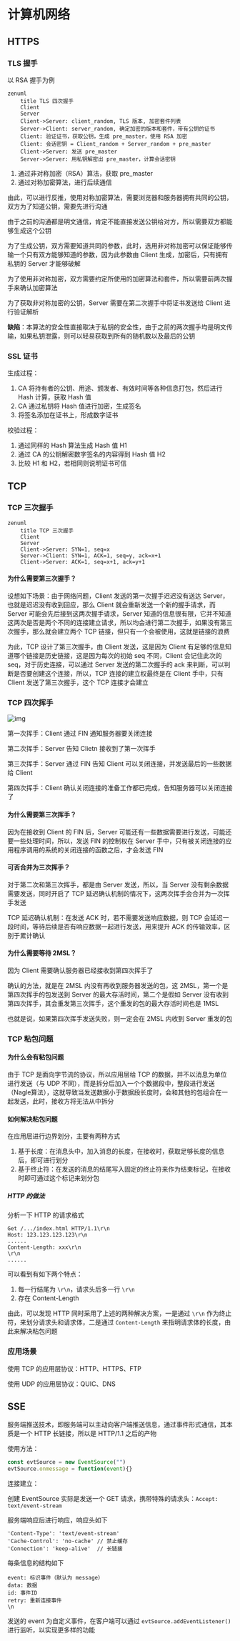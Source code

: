 # 计算机网络

## HTTPS

### TLS 握手

以 RSA 握手为例

```mermaid
zenuml
    title TLS 四次握手
    Client
    Server
    Client->Server: client_random, TLS 版本, 加密套件列表
    Server->Client: server_random, 确定加密的版本和套件，带有公钥的证书
   	Client: 验证证书，获取公钥，生成 pre_master，使用 RSA 加密
   	Client: 会话密钥 = Client_random + Server_random + pre_master
    Client->Server: 发送 pre_master
    Server->Server: 用私钥解密出 pre_master，计算会话密钥
```

1. 通过非对称加密（RSA）算法，获取 pre_master
2. 通过对称加密算法，进行后续通信

由此，可以进行反推，使用对称加密算法，需要浏览器和服务器拥有共同的公钥，双方为了知道公钥，需要先进行沟通

由于之前的沟通都是明文通信，肯定不能直接发送公钥给对方，所以需要双方都能够生成这个公钥

为了生成公钥，双方需要知道共同的参数，此时，选用非对称加密可以保证能够传输一个只有双方能够知道的参数，因为此参数由 Client 生成，加密后，只有拥有私钥的 Server 才能够破解

为了使用非对称加密，双方需要约定所使用的加密算法和套件，所以需要前两次握手来确认加密算法

为了获取非对称加密的公钥，Server 需要在第二次握手中将证书发送给 Client 进行验证解析

**缺陷**：本算法的安全性直接取决于私钥的安全性，由于之前的两次握手均是明文传输，如果私钥泄露，则可以轻易获取到所有的随机数以及最后的公钥

### SSL 证书

生成过程：

1. CA 将持有者的公钥、用途、颁发者、有效时间等各种信息打包，然后进行 Hash 计算，获取 Hash 值
2. CA 通过私钥将 Hash 值进行加密，生成签名
3. 将签名添加在证书上，形成数字证书

校验过程：

1. 通过同样的 Hash 算法生成 Hash 值 H1
2. 通过 CA 的公钥解密数字签名的内容得到 Hash 值 H2
3. 比较 H1 和 H2，若相同则说明证书可信

## TCP

### TCP 三次握手

```mermaid
zenuml
    title TCP 三次握手
    Client
    Server
    Client->Server: SYN=1, seq=x
    Server->Client: SYN=1, ACK=1, seq=y, ack=x+1
    Client->Server: ACK=1, seq=x+1, ack=y+1

```

#### 为什么需要第三次握手？

设想如下场景：由于网络问题，Client 发送的第一次握手迟迟没有送达 Server，也就是迟迟没有收到回应，那么 Client 就会重新发送一个新的握手请求，而 Server 可能会先后接到这两次握手请求，Server 知道的信息很有限，它并不知道这两次是否是两个不同的连接建立请求，所以均会进行第二次握手，如果没有第三次握手，那么就会建立两个 TCP 链接，但只有一个会被使用，这就是链接的浪费

为此，TCP 设计了第三次握手，由 Client 发送，这是因为 Client 有足够的信息知道哪个链接是历史链接，这是因为每次的初始 seq 不同，Client 会记住此次的 seq，对于历史连接，可以通过 Server 发送的第二次握手的 ack 来判断，可以判断是否要创建这个连接，所以，TCP 连接的建立权最终是在 Client 手中，只有 Client 发送了第三次握手，这个 TCP 连接才会建立

### TCP 四次挥手

![img](https://ask.qcloudimg.com/http-save/6286943/ttuoesrvun.png)

第一次挥手：Client 通过 FIN 通知服务器要关闭连接

第二次挥手：Server 告知 Clietn 接收到了第一次挥手

第三次挥手：Server 通过 FIN 告知 Client 可以关闭连接，并发送最后的一些数据给 Client

第四次挥手：Client 确认关闭连接的准备工作都已完成，告知服务器可以关闭连接了

#### 为什么需要第三次挥手？

因为在接收到 Client 的 FIN 后，Server 可能还有一些数据需要进行发送，可能还要一些处理时间，所以，发送 FIN 的控制权在 Server 手中，只有被关闭连接的应用程序调用的系统的关闭连接的函数之后，才会发送 FIN

#### 可否合并为三次挥手？

对于第二次和第三次挥手，都是由 Server 发送，所以，当 Server 没有剩余数据需要发送，同时开启了 TCP 延迟确认机制的情况下，这两次挥手会合并为一次挥手发送

TCP 延迟确认机制：在发送 ACK 时，若不需要发送响应数据，则 TCP 会延迟一段时间，等待后续是否有响应数据一起进行发送，用来提升 ACK 的传输效率，区别于累计确认

#### 为什么需要等待 2MSL？

因为 Client 需要确认服务器已经接收到第四次挥手了

确认的方法，就是在 2MSL 内没有再收到服务器发送的包，这 2MSL，第一个是第四次挥手的包发送到 Server 的最大存活时间，第二个是假如 Server 没有收到第四次挥手，其会重发第三次挥手，这个重发的包的最大存活时间也是 1MSL

也就是说，如果第四次挥手发送失败，则一定会在 2MSL 内收到 Server 重发的包

### TCP 粘包问题

#### 为什么会有粘包问题

由于 TCP 是面向字节流的协议，所以应用层给 TCP 的数据，并不以消息为单位进行发送（与 UDP 不同），而是拆分后加入一个个数据段中，整段进行发送（Nagle算法），这就导致当发送数据小于数据段长度时，会和其他的包组合在一起发送，此时，接收方将无法从中拆分

#### 如何解决粘包问题

在应用层进行边界划分，主要有两种方式

1. 基于长度：在消息头中，加入消息的长度，在接收时，获取足够长度的信息后，即可进行划分
2. 基于终止符：在发送的消息的结尾写入固定的终止符来作为结束标记，在接收时即可通过这个标记来划分包

##### HTTP 的做法

分析一下 HTTP 的请求格式

```
Get /.../index.html HTTP/1.1\r\n
Host: 123.123.123.123\r\n
......
Content-Length: xxx\r\n
\r\n
......
```

可以看到有如下两个特点：

1. 每一行结尾为 `\r\n`，请求头后多一行 `\r\n`
2. 存在 Content-Length

由此，可以发现 HTTP 同时采用了上述的两种解决方案，一是通过 `\r\n` 作为终止符，来划分请求头和请求体，二是通过 `Content-Length` 来指明请求体的长度，由此来解决粘包问题

### 应用场景

使用 TCP 的应用层协议：HTTP、HTTPS、FTP

使用 UDP 的应用层协议：QUIC、DNS

## SSE

服务端推送技术，即服务端可以主动向客户端推送信息，通过事件形式通信，其本质是一个 HTTP 长链接，所以是 HTTP/1.1 之后的产物

使用方法：

```js
const evtSource = new EventSource("")
evtSource.onmessage = function(event){}
```

连接建立：

创建 EventSource 实际是发送一个 GET 请求，携带特殊的请求头：`Accept: text/event-stream`

服务端响应后进行响应，响应头如下

```
'Content-Type': 'text/event-stream'
'Cache-Control': 'no-cache'	// 禁止缓存
'Connection': 'keep-alive'	// 长链接
```

每条信息的结构如下

```
event: 标识事件（默认为 message）
data: 数据
id: 事件ID
retry: 重新连接事件
\n
```

发送的 event 为自定义事件，在客户端可以通过 `evtSource.addEventListener()` 进行监听，以实现更多样的功能